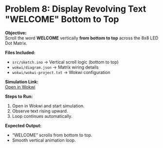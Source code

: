 # Problem 8: Display Revolving Text "WELCOME" Bottom to Top

**Objective:**  
Scroll the word **WELCOME** vertically **from bottom to top** across the 8x8 LED Dot Matrix.

**Files Included:**  
- `src/sketch.ino` → Vertical scroll logic (bottom to top)  
- `wokwi/diagram.json` → Matrix wiring details  
- `wokwi/wokwi-project.txt` → Wokwi configuration  

**Simulation Link:**  
[Open in Wokwi](https://wokwi.com/projects/445354442196683777)

**Steps to Run:**  
1. Open in Wokwi and start simulation.  
2. Observe text rising upward.  
3. Loop continues automatically.

**Expected Output:**  
- “WELCOME” scrolls from bottom to top.  
- Smooth vertical animation loop.
